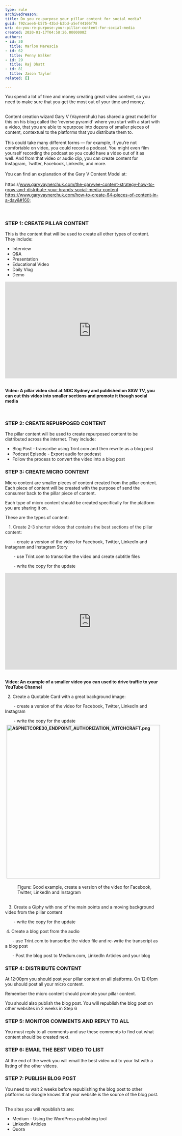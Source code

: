 ```yaml
---
type: rule
archivedreason: 
title: Do you re-purpose your pillar content for social media?
guid: f92caee6-b575-43bd-b3bd-a5ef44106f78
uri: do-you-re-purpose-your-pillar-content-for-social-media
created: 2020-01-17T04:58:26.0000000Z
authors:
- id: 30
  title: Marlon Marescia
- id: 62
  title: Penny Walker
- id: 29
  title: Raj Dhatt
- id: 81
  title: Jason Taylor
related: []

---
```



​You spend a lot of time and money creating great video content, so you need to make sure that you get the most out of your time and money. <br><div><br></div><div>Content creation wizard Gary&#160;V (Vaynerchuk) has shared a great&#160;model for this on his blog called the 'reverse pyramid'&#160;where you start with a&#160;start with a&#160;video, that you are able to repurpose into dozens of smaller pieces of content, contextual to the platforms that you&#160;distribute them to.&#160;<br></div><div><br></div><div>This could take many different forms — for example, if you’re not comfortable on video, you could record a podcast. You might even film yourself recording the podcast so you could have a video out of it as well.&#160;And from that video or audio clip, you can&#160;create content for Instagram, Twitter, Facebook, LinkedIn, and more.&#160;<br></div><div><br></div><div>You can find an explanation of the Gary V Content Model at&#58;<br></div><div><br></div><div><a>https&#58;//www.garyvaynerchuk.com/the-garyvee-content-strategy-how-to-grow-and-distribute-your-brands-social-media-content​</a><br><a href="https&#58;//www.garyvaynerchuk.com/how-to-create-64-pieces-of-content-in-a-day">https&#58;//www.garyvaynerchuk.com/how-to-create-64-pieces-of-content-in-a-day&#160;​</a><br></div>
<br><excerpt class='endintro'></excerpt><br>
<h3 class="ssw15-rteElement-H3">​STEP 1&#58; CREATE PILLAR CONTENT</h3><p>This is the content that will be used to create all other types of content. They include&#58;<br></p><ul><li>Interview</li><li>Q&amp;A</li><li>Presentation</li><li>Educational Video</li><li>Daily Vlog</li><li>Demo<br></li></ul><div class="ms-rtestate-read ms-rte-embedcode ms-rte-embedil ms-rtestate-notify" unselectable="on"><iframe width="560" height="315" src="https&#58;//www.youtube.com/embed/1fpIynISxnM" frameborder="0"></iframe>&#160;</div><dl class="ssw15-rteElement-ImageArea"><b>Video&#58;&#160;​A&#160;pillar video shot at&#160;NDC Sydney and published on SSW TV, you can cut this video into smaller&#160;sections and promote it though social media</b><b><dl class="ssw15-rteElement-ImageArea"><b><br></b></dl></b></dl><h3 class="ssw15-rteElement-H3">STEP 2&#58; CREATE REPURPOSED CONTENT</h3><p></p><p>The pillar content will be used to create repurposed content to be distributed across the internet. They include&#58;<br></p><ul><li>Blog Post - transcribe using Trint.com and then rewrite as a blog post</li><li>Podcast Episode - Export audio for podcast</li><li>Follow the process to convert the video into a blog post</li></ul><p></p><h3 class="ssw15-rteElement-H3">STEP 3&#58; CREATE MICRO CONTENT<br></h3><p>Micro content are smaller pieces of content created from the pillar content. Each piece of content will be created with the purpose of send the consumer back to the pillar piece of content.<br></p><p>Each type of micro content should be created specifically for the platform you are sharing it on.<br></p><p>These are the types of content&#58;</p><p><span style="background-color&#58;initial;color&#58;#333333;">&#160; &#160;1. ​</span><span style="background-color&#58;initial;color&#58;#333333;">Create 2-3 shorter videos that contains the best sections of the pillar content&#58;&#160; &#160;</span></p><p></p><p><span style="background-color&#58;initial;">&#160; &#160; &#160; &#160;- crea</span><span style="background-color&#58;initial;">te</span><span style="background-color&#58;initial;"> a </span><span style="background-color&#58;initial;">version </span><span style="background-color&#58;initial;">of the video for Facebook, Twitter, LinkedIn and Instagram and Instagram Story</span></p><p><span style="background-color&#58;initial;">&#160; &#160; &#160; &#160;-&#160;use Trint.com to transcribe the video and create subtitle files&#160;</span></p><p><span style="background-color&#58;initial;">​​&#160; &#160; &#160; &#160;-&#160;w</span><span style="background-color&#58;initial;">rite the c</span><span style="background-color&#58;initial;">opy for the update</span></p><div class="ms-rtestate-read ms-rte-embedcode ms-rte-embedil ms-rtestate-notify"><iframe width="560" height="315" src="https&#58;//www.youtube.com/embed/WA65vAPLK_k" frameborder="0"></iframe>&#160;</div><p><span style="background-color&#58;initial;"><strong>Video&#58; An example of a smaller video you can&#160;used to drive traffic to your YouTube Channel</strong><br></span></p><p><span style="background-color&#58;initial;"></span>&#160; 2.&#160;Cre<span style="background-color&#58;initial;">ate a Quotable Card</span><span style="background-color&#58;initial;"> with a great background image&#58;</span>​</p><p><span style="background-color&#58;initial;">&#160; &#160; &#160; &#160;- create a version of the video for Facebook, Twitter, LinkedIn and Instagram</span></p><dl class="ssw15-rteElement-ImageArea">&#160; &#160; &#160; &#160;- write the copy for the update<img src="/PublishingImages/ASPNETCORE30_ENDPOINT_AUTHORIZATION_WITCHCRAFT.png" alt="ASPNETCORE30_ENDPOINT_AUTHORIZATION_WITCHCRAFT.png" style="font-weight&#58;bold;margin&#58;5px;width&#58;500px;height&#58;500px;" /><br></dl><dd class="ssw15-rteElement-FigureGood">Figure&#58; Go​od example, create​​&#160;a version of the video for Facebook, Twitter, LinkedIn and Instagram<br>​<br></dd><p></p><div><span style="background-color&#58;initial;">&#160; &#160;3.&#160;Create a Giphy with one of the main points and a moving background video from the pillar content</span><br><dl class="ssw15-rteElement-ImageArea">&#160; &#160; &#160; &#160;-&#160;write the copy for the update​</dl><dl class="ssw15-rteElement-ImageArea"><span style="background-color&#58;initial;">​​</span><span style="background-color&#58;initial;">​</span>​​<span style="background-color&#58;initial;">&#160;4. Create a blog post from the audio</span></dl><p class="ssw15-rteElement-P">&#160; &#160; &#160; - use Trint.com.to transcribe the video file and re-write the transcript as a blog post</p><p class="ssw15-rteElement-P">&#160; &#160; &#160; - Post the blog post to Medium.com, LinkedIn Articles and your blog​​​​</p><p></p><h3 class="ssw15-rteElement-H3">STEP 4&#58; DISTRIBUTE CONTENT</h3><p>At 12&#58;00pm you should post your pillar content on all platforms. On 12&#58;01pm you should post all your micro content.<br></p><p>Remember the micro content should promote your pillar content.<br></p><p>You should also publish the blog post. You will republish the blog post on other websites in 2 weeks in Step 6</p><h3 class="ssw15-rteElement-H3">STEP 5&#58; MONITOR COMMENTS AND REPLY TO ALL</h3><p>You must reply to all comments and use these comments to find out what content should be created next.</p><h3 class="ssw15-rteElement-H3">STEP 6&#58; EMAIL THE BEST VIDEO TO LIST</h3><p>At the end of the week you will email the best video out to your list with a listing of the other videos.</p><h3 class="ssw15-rteElement-H3">STEP 7&#58; PUBLISH BLOG POST</h3><p>You need to wait 2 weeks before republishing the blog post to other platforms so Google knows that your website is the source of the blog post.</p><p><br>The sites you will republish to are&#58;<br></p><ul><li>Medium - Using the WordPress​ publishing tool</li><li>LinkedIn Articles</li><li>Quora​<br></li></ul><p></p></div>


